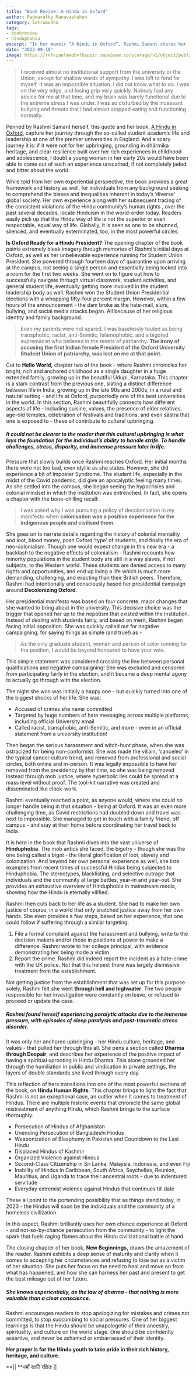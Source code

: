 ```yaml
---
title: "Book Review: A Hindu in Oxford"
author: Padmavathy Manavazhahan
category: Śatrubodha
tags: 
- bookreview 
- hinduphobia
excerpt: "In her memoir “A Hindu in Oxford”, Rashmi Samant shares her first-hand experience with the mob-mindset of Hinduphobia. She also provides the larger historical framework in which to comprehend the inherent Hindu purging happening in today’s mainstream society."
date: "2023-09-10"
image: https://rnfvzaelmwbbvfbsppir.supabase.co/storage/v1/object/public/brhatwebsite/05dhiti/hinduinoxford.webp
---
```


>I received almost no institutional support from the university or the Union, except for shallow words of sympathy. I was left to fend for myself. It was an impossible situation. I did not know what to do. I was on the very edge, and losing grip very quickly. Nobody had any advice for me at that time, and my brain was barely functional due to the extreme stress I was under. I was so disturbed by the incessant bullying and threats that I had almost stopped eating and functioning normally.

Penned by Rashmi Samant herself, this quote and her book, <span style="text-decoration:underline;">A Hindu in Oxford</span>, capture her journey through the so-called student academic life and leadership at one of the premier universities in England. And a scary journey it is: if it were not for her upbringing, grounding in dhārmika heritage, and clear resilience built over her rich experiences in childhood and adolescence, I doubt a young woman in her early 20s would have been able to come out of such an experience unscathed, if not completely jaded and bitter about the world.

While told from her own experiential perspective, the book provides a great framework and history as well, for individuals from any background seeking to comprehend the biases and inequalities inherent in today’s ‘diverse’ global society. Her own experience along with her subsequent tracing of the consistent violations of the Hindu community’s human rights , over the past several decades, locate Hinduism in the world-order today. Readers easily pick up that the Hindu way of life is not the superior or even respectable, equal way of life. Globally, it is seen as one to be shunned, silenced, and eventually exterminated, too, in the most powerful circles.

**Is Oxford Ready for a Hindu President?** The opening chapter of the book paints extremely bleak imagery through memories of Rashmi’s initial days at Oxford, as well as her unbelievable experience running for Student Union President. She powered through fourteen days of quarantine upon arriving at the campus, not seeing a single person and essentially being locked into a room for the first two weeks. She went on to figure out how to successfully navigate through virtual classwork, student activities, and general student life, eventually getting more involved in the student leadership body as well. Rashmi won the Student Union Presidential elections with a whopping fifty-four percent margin. However, within a few hours of the announcement - the dam broke as the hate-mail, slurs, bullying, and social media attacks began. All because of her religious identity and family background.

>Even my parents were not spared. I was baselessly touted as being transphobic, racist, anti-Semitic, Islamophobic, and a bigoted supremacist who believed in the tenets of patriarchy. **The irony of accusing the first Indian female President of the Oxford University Student Union of patriarchy, was lost on me at that point.**

Cut to **Hello World,** chapter two of the book - where Rashmi chronicles her bright, rich and anchored childhood as a single daughter in a huge extended family, growing up in the beautiful Udupi, Karnataka. This chapter is a stark contrast from the previous one, slating a distinct difference between life in India, growing up in the late 90s and 2000s, in a rural and natural setting - and life at Oxford, purportedly one of the best universities in the world. In this section, Rashmi beautifully connects how different aspects of life - including cuisine, values, the presence of elder relatives, age-old temples, celebration of festivals and traditions, and even śāstra that one is exposed to - these all contribute to cultural upbringing. 

##### It could not be clearer to the reader that this cultural upbringing is what lays the foundation for the individual’s ability to handle strife. To handle challenges, stress, disparity, and immense pressure later in life. 

Pressure that slowly builds once Rashmi reaches Oxford. Her initial months there were not too bad, even idyllic as she states. However, she did experience a bit of Imposter Syndrome. The student life, especially in the midst of the Covid pandemic, did give an apocalyptic feeling many times. As she settled into the campus, she began seeing the hypocrisies and colonial mindset in which the institution was entrenched. In fact, she opens a chapter with the bone-chilling recall:

>I was asked why I was pursuing a policy of decolonisation in my manifesto when **colonisation was a positive experience for the indigenous people and civilised them.**

She goes on to narrate details regarding the history of colonial mentality and loot, blood money, posh Oxford ‘type’ of students, and finally the era of neo-colonialism. Though one would expect change in this new era - a backlash to the negative effects of colonialism - Rashmi recounts how minority populations in the student body are still in a way slaves, if not subjects, to the Western world. These students are denied access to many rights and opportunities, and end up living a life which is much more demanding, challenging, and exacting than their British peers. Therefore, Rashmi had intentionally and consciously based her presidential campaign around **Decolonizing Oxford**.

Her presidential manifesto was based on four concrete, major changes that she wanted to bring about in the university. This decisive choice was the trigger that opened her up to the nepotism that existed within the institution. Instead of dealing with students fairly, and based on merit, Rashmi began facing initial opposition. She was quickly called out for negative campaigning, for saying things as simple (and true!) as -

>As the only graduate student, woman and person of color running for the position, I would be beyond honoured to have your vote.

This simple statement was considered crossing the line between personal qualifications and negative campaigning! She was excluded and censored from participating fairly in the election, and it became a deep mental agony to actually go through with the election.

The night she won was initially a happy one - but quickly turned into one of the biggest shocks of her life. She was:

* Accused of crimes she never committed
* Targeted by huge numbers of hate messaging across multiple platforms, including official University email
* Called racist, transphobic, anti-Semitic, and more - even in an official statement from a university institution!

Then began the serious harassment and witch-hunt phase, when she was ostracized for being non-conformist. She was made the villain, ‘canceled’ in the typical cancel-culture trend, and removed from professional and social circles, both online and in-person. It was legally impossible to have her removed from the presidency by that time, so she was being removed instead through mob justice, where hyperbolic lies could be spread at a mass level without proof. The tool-kit narrative was created and disseminated like clock-work.

Rashmi eventually reached a point, as anyone would, where she could no longer handle being in that situation - being at Oxford. It was an even more challenging time, as Covid restrictions had doubled down and travel was next to impossible. She managed to get in touch with a family friend, off campus - and stay at their home before coordinating her travel back to India.

It is here in the book that Rashmi dives into the vast universe of **Hinduphobia**. The mob antics she faced, the bigotry - though she was the one being called a bigot - the literal glorification of loot, slavery and colonization. And beyond her own personal experience as well, she lists examples from recent times of successful Hindus being subjected to Hinduphobia. The stereotypes, blacklisting, and selective outrage that individuals and the community at large battles, year-in and year-out. She provides an exhaustive overview of Hinduphobia in mainstream media, showing how the Hindu is eternally vilified. 

Rashmi then cuts back to her life as a student. She had to make her own justice of course, in a world that only snatched justice away from her own hands. She even provides a few steps, based on her experience, that one could follow if suffering through a similar targeting:

1. File a formal complaint against the harassment and bullying, write to the decision makers and/or those in positions of power to make a difference. Rashmi wrote to her college principal, with evidence demonstrating her being made a victim.
2. Report the crime. Rashmi did indeed report the incident as a hate-crime with the UK police. Not that this helped: there was largely dismissive treatment from the establishment.

Not getting justice from the establishment that was set up for this purpose solely, Rashmi felt she went **through hell and highwater**. The two people responsible for her investigation were constantly on leave, or refused to proceed or update the case. 

##### Rashmi found herself experiencing paralytic attacks due to the immense pressure, with episodes of sleep paralysis and post-traumatic stress disorder.

It was only her anchored upbringing - her Hindu culture, heritage, and values - that pulled her through this all. She pens a section called **Dharma through Despair**, and describes her experience of the positive impact of having a spiritual uprooting in Hindu Dharma. This alone grounded her through the humiliation in public and vindication in private settings, the layers of double standards she lived through every day. 

This reflection of hers transitions into one of the most powerful sections of the book, on **Hindu Human Rights**. This chapter brings to light the fact that Rashmi is not an exceptional case, an outlier when it comes to treatment of Hindus. There are multiple historic events that chronicle the same global mistreatment of anything Hindu, which Rashmi brings to the surface thoroughly:

* Persecution of Hindus of Afghanistan
* Unending Persecution of Bangladeshi Hindus
* Weaponization of Blasphemy in Pakistan and Countdown to the Last Hindu
* Displaced Hindus of Kashmir
* Organized Violence against Hindus
* Second-Class Citizenship in Sri Lanka, Malaysia, Indonesia, and even Fiji
* Inability of Hindus in Caribbean, South Africa, Seychelles, Reunion, Mauritius, and Uganda to trace their ancestral roots - due to indentured servitude
* Everyday extremist violence against Hindus that continues till date

These all point to the portending possibility that as things stand today, in 2023 - the Hindus will soon be the individuals and the community of a homeless civilization. 

In this aspect, Rashmi brilliantly uses her own chance experience at Oxford - and not-so-by-chance persecution from the community - to light the spark that fuels raging flames about the Hindu civilizational battle at hand.

The closing chapter of her book, **New Beginnings,** draws the amazement of the reader. Rashmi exhibits a deep sense of maturity and clarity when it comes to accepting her circumstances and refusing to lose out as a victim of her situation. She puts her focus on the need to heal and move on from what has happened, and how she can harness her past and present to get the best mileage out of her future.

##### She knows experientially, as the law of dharma - that nothing is more valuable than a clear conscience. 

Rashmi encourages readers to stop apologizing for mistakes and crimes not committed, to stop succumbing to social pressures. One of her biggest learnings is that the Hindu should be unapologetic of their ancestry, spirituality, and culture on the world stage. One should be confidently assertive, and never be ashamed or embarrassed of their identity. 

**Her prayer is for the Hindu youth to take pride in their rich history, heritage, and culture.**

**|| **धर्मो रक्षति रक्षितः || 
